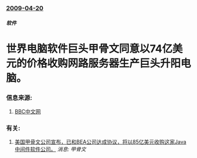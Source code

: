 ### [2009-04-20](/news/2009/04/20/index.md)

##### 软件
# 世界电脑软件巨头甲骨文同意以74亿美元的价格收购网路服务器生产巨头升阳电脑。




### 信息来源:

1. [BBC中文网](http://news.bbc.co.uk/chinese/simp/hi/newsid_8000000/newsid_8009000/8009022.stm)

### 有关:

1. [美国甲骨文公司宣布，已和BEA公司达成协议，将以85亿美元收购这家Java中间件软件公司。](/zh/news/2008/01/16/美国甲骨文公司宣布-已和BEA公司达成协议-将以85亿美元收购这家Java中间件软件公司.md) _消息: 甲骨文_
